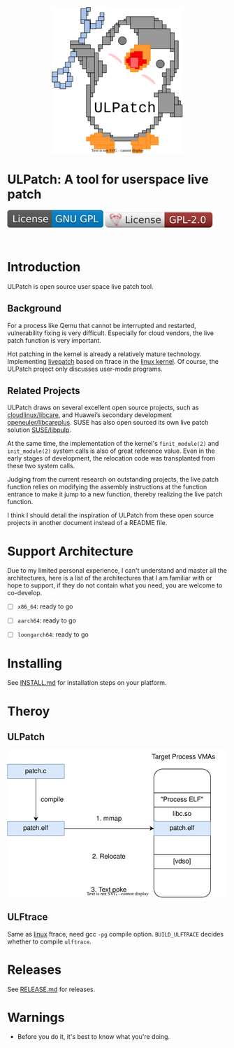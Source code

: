 <center><a href="images/logo.drawio.svg"><img src="images/logo.drawio.svg" border=0 width=300></a></center>

# ULPatch: A tool for userspace live patch
![License GPL](images/License-GNU-GPL-blue.svg)
![License GPL 2.0](images/License-GNU-GPL-2.0.svg)

<br/>


# Introduction

ULPatch is open source user space live patch tool.


## Background

For a process like Qemu that cannot be interrupted and restarted, vulnerability fixing is very difficult. Especially for cloud vendors, the live patch function is very important.

Hot patching in the kernel is already a relatively mature technology. Implementing [livepatch](https://docs.kernel.org/livepatch/livepatch.html) based on ftrace in the [linux kernel](https://github.com/torvalds/linux). Of course, the ULPatch project only discusses user-mode programs.


## Related Projects

ULPatch draws on several excellent open source projects, such as [cloudlinux/libcare](https://github.com/cloudlinux/libcare), and Huawei’s secondary development [openeuler/libcareplus](https://gitee.com/openeuler/libcareplus). SUSE has also open sourced its own live patch solution [SUSE/libpulp](https://github.com/SUSE/libpulp).

At the same time, the implementation of the kernel's `finit_module(2)` and `init_module(2)` system calls is also of great reference value. Even in the early stages of development, the relocation code was transplanted from these two system calls.

Judging from the current research on outstanding projects, the live patch function relies on modifying the assembly instructions at the function entrance to make it jump to a new function, thereby realizing the live patch function.

I think I should detail the inspiration of ULPatch from these open source projects in another document instead of a README file.


# Support Architecture

Due to my limited personal experience, I can't understand and master all the architectures, here is a list of the architectures that I am familiar with or hope to support, if they do not contain what you need, you are welcome to co-develop.

- [ ] `x86_64`: ready to go
- [ ] `aarch64`: ready to go
- [ ] `loongarch64`: ready to go


# Installing

See [INSTALL.md](INSTALL.md) for installation steps on your platform.


# Theroy

## ULPatch

![ulpatch](docs/images/ulpatch.drawio.svg)


## ULFtrace

Same as [linux](https://github.com/torvalds/linux) ftrace, need gcc `-pg` compile option.
`BUILD_ULFTRACE` decides whether to compile `ulftrace`.


# Releases

See [RELEASE.md](RELEASE.md) for releases.


# Warnings

- Before you do it, it's best to know what you're doing.

